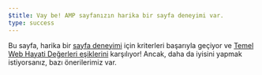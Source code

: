 ```yaml
---
$title: Vay be! AMP sayfanızın harika bir sayfa deneyimi var.
type: success
---
```


Bu sayfa, harika bir [sayfa deneyimi](https://developers.google.com/search/docs/guides/page-experience?hl=tr) için kriterleri başarıyla geçiyor ve [Temel Web Hayati Değerleri eşiklerini](http://web.dev/vitals) karşılıyor! Ancak, daha da iyisini yapmak istiyorsanız, bazı önerilerimiz var.
